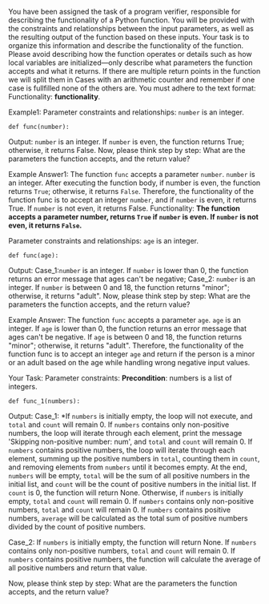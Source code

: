 
You have been assigned the task of a program verifier, responsible for describing the functionality of a Python function. You will be provided with the constraints and relationships between the input parameters, as well as the resulting output of the function based on these inputs. Your task is to organize this information and describe the functionality of the function. Please avoid describing how the function operates or details such as how local variables are initialized—only describe what parameters the function accepts and what it returns. If there are multiple return points in the function we will split them in Cases with an arithmetic counter and remember if one case is fullfilled none of the others are. You must adhere to the text format: Functionality: **functionality**.


Example1:
Parameter constraints and relationships: `number` is an integer.
```
def func(number):
```
Output: `number` is an integer. If `number` is even, the function returns True; otherwise, it returns False.
Now, please think step by step: What are the parameters the function accepts, and the return value?


Example Answer1:
The function `func` accepts a parameter `number`. `number` is an integer. After executing the function body, if number is even, the function returns `True`; otherwise, it returns `False`. Therefore, the functionality of the function func is to accept an integer `number`, and if `number` is even, it returns True. If `number` is not even, it returns False.
Functionality: **The function accepts a parameter number, returns `True` if `number` is even. If `number` is not even, it returns `False`.**


Parameter constraints and relationships: `age` is an integer.
```
def func(age):
```
Output: Case_1:`number` is an integer. If `number` is lower than 0, the function returns an error message that ages can't be negative; 
        Case_2: `number` is an integer. If `number` is between 0 and 18, the function returns "minor"; otherwise, it returns "adult".
Now, please think step by step: What are the parameters the function accepts, and the return value?


Example Answer:
The function `func` accepts a parameter `age`. `age` is an integer. If `age` is lower than 0, the function returns an error message that ages can't be negative. If `age` is between 0 and 18, the function returns "minor"; otherwise, it returns "adult". Therefore, the functionality of the function func is to accept an integer `age`  and return if the person is a minor or an adult based on the age while handling wrong negative input values.


Your Task:
Parameter constraints: **Precondition**: numbers is a list of integers.
```
def func_1(numbers):
```
Output: Case_1: *If `numbers` is initially empty, the loop will not execute, and `total` and `count` will remain 0. If `numbers` contains only non-positive numbers, the loop will iterate through each element, print the message 'Skipping non-positive number: num', and `total` and `count` will remain 0. If `numbers` contains positive numbers, the loop will iterate through each element, summing up the positive numbers in `total`, counting them in `count`, and removing elements from `numbers` until it becomes empty. At the end, `numbers` will be empty, `total` will be the sum of all positive numbers in the initial list, and `count` will be the count of positive numbers in the initial list. If `count` is 0, the function will return None. Otherwise, if `numbers` is initially empty, `total` and `count` will remain 0. If `numbers` contains only non-positive numbers, `total` and `count` will remain 0. If `numbers` contains positive numbers, `average` will be calculated as the total sum of positive numbers divided by the count of positive numbers.

Case_2: If `numbers` is initially empty, the function will return None. If `numbers` contains only non-positive numbers, `total` and `count` will remain 0. If `numbers` contains positive numbers, the function will calculate the average of all positive numbers and return that value.

Now, please think step by step: What are the parameters the function accepts, and the return value?

